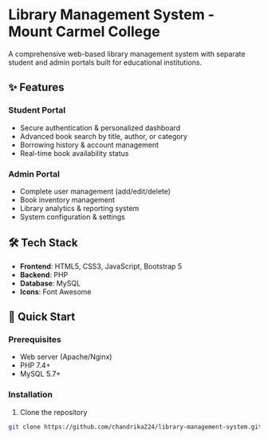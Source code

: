 # Library Management System - Mount Carmel College

A comprehensive web-based library management system with separate student and admin portals built for educational institutions.

## ✨ Features

### Student Portal
- Secure authentication & personalized dashboard
- Advanced book search by title, author, or category
- Borrowing history & account management
- Real-time book availability status

### Admin Portal
- Complete user management (add/edit/delete)
- Book inventory management
- Library analytics & reporting system
- System configuration & settings

## 🛠️ Tech Stack

- **Frontend**: HTML5, CSS3, JavaScript, Bootstrap 5
- **Backend**: PHP
- **Database**: MySQL
- **Icons**: Font Awesome

## 🚀 Quick Start

### Prerequisites
- Web server (Apache/Nginx)
- PHP 7.4+
- MySQL 5.7+

### Installation
1. Clone the repository
```bash
git clone https://github.com/chandrika224/library-management-system.git

